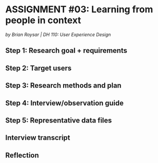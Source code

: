 # ASSIGNMENT #03: Learning from people in context
_by Brian Roysar | DH 110: User Experience Design_

## Step 1: Research goal + requirements

## Step 2: Target users

## Step 3: Research methods and plan

## Step 4: Interview/observation guide

## Step 5: Representative data files

## Interview transcript

## Reflection
